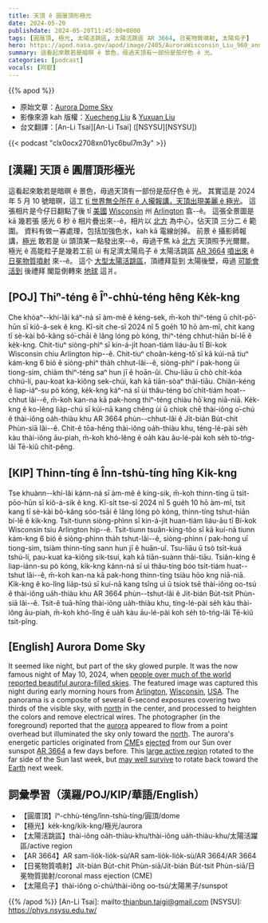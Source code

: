 ```yaml
---
title: 天頂 ê 圓厝頂形極光
date: 2024-05-20
publishdate: 2024-05-20T11:45:00+0800
tags: [圓厝頂, 極光, 太陽活跳區, 太陽活跳區 AR 3664, 日冕物質噴射, 太陽烏子]
hero: https://apod.nasa.gov/apod/image/2405/AuroraWisconsin_Liu_960_annotated.jpg
summary: 這看起來敢若是暗暝 ê 景色，毋過天頂有一部份是茄仔色 ê 光。
categories: [podcast]
vocals: [阿錕]
---
```


{{% apod %}}

- 原始文章：[Aurora Dome Sky](https://apod.nasa.gov/apod/ap240520.html)
- 影像來源 kah 版權：[Xuecheng Liu](mailto:xuechengliu1211@qq.com) & [Yuxuan Liu](mailto:yuxuanliu1219@outlook.com)
- 台文翻譯：[An-Li Tsai][An-Li Tsai] ([NSYSU][NSYSU])

{{< podcast "clx0ocx2708xn01yc6bul7m3y" >}}

## [漢羅] 天頂 ê 圓厝頂形極光
這看起來敢若是暗暝 ê 景色，毋過天頂有一部份是茄仔色 ê 光。
其實這是 2024 年 5 月 10 號暗暝，這工 [tī 世界無仝所在 ê 人攏報講，天頂出現美麗 ê 極光][people over much of the world reported beautiful aurora-filled skies]。
這張相片是今仔日翻點了後 tī [美國][USA] [Wisconsin][Wisconsin] 州 [Arlington][Arlington] 翕--ê。
這張全景圖是 kā 幾若張 感光 6 秒 ê 相片疊出來--ê，相片以 [北方][north 1] 為中心，佔天頂 三分二 ê 範圍。
資料有做一寡處理，包括加強色水，kah kā 電線刣掉。
前景 ê 攝影師報講，[極光][aurora] 敢若是 ùi 頭頂某一點發出來--ê，毋過干焦 kā [北方][north 2] 天頂照予光爾爾。
極光 ê 高能粒子是幾若工前 ùi 有足濟太陽烏子 ê 太陽活跳區 [AR 3664][AR 3664] [噴出來][ejected] ê [日冕物質噴射][CME] 來--ê。
這个 [大型太陽活跳區][large active region]，頂禮拜踅到 太陽後壁，毋過 [可能會活到][may well survive] 後禮拜 閣踅倒轉來 [地球][Earth] 這爿。

## [POJ] Thiⁿ-téng ê Îⁿ-chhù-téng hêng Ke̍k-kng
Che khòaⁿ--khí-lâi káⁿ-ná sī àm-mê ê kéng-sek, m̄-koh thiⁿ-téng ū chi̍t-pō͘-hūn sī kiô-á-sek ê kng.
Kî-si̍t che-sī 2024 nî 5 goe̍h 10 hō àm-mî, chit kang tī sè-kài bô-kâng só͘-chāi ê lâng lóng pò kóng, thiⁿ-téng chhut-hiān bí-lē ê ke̍k-kng.
Chit-tiuⁿ siòng-phìⁿ sī kin-á-ji̍t hoan-tiám liáu-āu tī Bí-kok Wisconsin chiu Arlington hip--ê.
Chit-tiuⁿ choân-kéng-tô͘ sī kā kúi-nā tiuⁿ kám-kng 6 bió ê siòng-phìⁿ tha̍h chhut-lâi--ê, siòng-phìⁿ í pak-hong ūi tiong-sim, chiàm thiⁿ-téng saⁿ hun jī ê hoān-ûi.
Chu-liāu ū chò chi̍t-kóa chhú-lí, pau-koat ka-kiông sek-chúi, kah kā tiān-sòaⁿ thâi-tiāu.
Chiân-kéng ê liap-iáⁿ-su pò kóng, ke̍k-kng káⁿ-ná sī ùi thâu-téng bó͘ chi̍t-tiám hoat--chhut lâi--ê, m̄-koh kan-na kā pak-hong thiⁿ-téng chiàu hō͘ kng niā-niā.
Ke̍k-kng ê ko-lêng lia̍p-chú sī kúi-nā kang chêng ùi ū chiok chē thài-iông o͘-chú ê thài-iông oa̍h-thiàu khu AR 3664 phùn--chhut-lâi ê Ji̍t-bián Bu̍t-chit Phùn-siā lâi--ê.
Chit-ê tōa-hêng thài-iông oa̍h-thiàu khu, téng-lé-pài se̍h kàu thài-iông āu-piah, m̄-koh khó-lêng ē oa̍h kàu āu-lé-pài koh se̍h tò-tńg-lâi Tē-kiû chit-pêng.

## [KIP] Thinn-tíng ê Înn-tshù-tíng hîng Ki̍k-kng
Tse khuànn--khí-lâi kánn-ná sī àm-mê ê kíng-sik, m̄-koh thinn-tíng ū tsi̍t-pōo-hūn sī kiô-á-sik ê kng.
Kî-si̍t tse-sī 2024 nî 5 gue̍h 10 hō àm-mî, tsit kang tī sè-kài bô-kâng sóo-tsāi ê lâng lóng pò kóng, thinn-tíng tshut-hiān bí-lē ê ki̍k-kng.
Tsit-tiunn siòng-phìnn sī kin-á-ji̍t huan-tiám liáu-āu tī Bí-kok Wisconsin tsiu Arlington hip--ê.
Tsit-tiunn tsuân-kíng-tôo sī kā kuí-nā tiunn kám-kng 6 bió ê siòng-phìnn tha̍h tshut-lâi--ê, siòng-phìnn í pak-hong uī tiong-sim, tsiàm thinn-tíng sann hun jī ê huān-uî.
Tsu-liāu ū tsò tsi̍t-kuá tshú-lí, pau-kuat ka-kiông sik-tsuí, kah kā tiān-suànn thâi-tiāu.
Tsiân-kíng ê liap-iánn-su pò kóng, ki̍k-kng kánn-ná sī uì thâu-tíng bóo tsi̍t-tiám huat--tshut lâi--ê, m̄-koh kan-na kā pak-hong thinn-tíng tsiàu hōo kng niā-niā.
Ki̍k-kng ê ko-lîng lia̍p-tsú sī kuí-nā kang tsîng uì ū tsiok tsē thài-iông oo-tsú ê thài-iông ua̍h-thiàu khu AR 3664 phùn--tshut-lâi ê Ji̍t-bián Bu̍t-tsit Phùn-siā lâi--ê.
Tsit-ê tuā-hîng thài-iông ua̍h-thiàu khu, tíng-lé-pài se̍h kàu thài-iông āu-piah, m̄-koh khó-lîng ē ua̍h kàu āu-lé-pài koh se̍h tò-tńg-lâi Tē-kiû tsit-pîng.

## [English] Aurora Dome Sky
It seemed like night, but part of the sky glowed purple.
It was the now famous night of May 10, 2024, when [people over much of the world reported beautiful aurora-filled skies][people over much of the world reported beautiful aurora-filled skies].
The featured image was captured this night during early morning hours from [Arlington][Arlington], [Wisconsin][Wisconsin], [USA][USA].
The panorama is a composite of several 6-second exposures covering two thirds of the visible sky, with [north][north 1] in the center, and processed to heighten the colors and remove electrical wires.
The photographer (in the foreground) reported that the [aurora][aurora] appeared to flow from a point overhead but illuminated the sky only toward the [north][north 2].
The aurora's energetic particles originated from [CME][CME]s [ejected][ejected] from our Sun over sunspot [AR 3664][AR 3664] a few days before.
This [large active region][large active region] rotated to the far side of the Sun last week, but [may well survive][may well survive] to rotate back toward the [Earth][Earth] next week.

## 詞彙學習（漢羅/POJ/KIP/華語/English）
- 【圓厝頂】îⁿ-chhù-téng/înn-tshù-tíng/圓頂/dome
- 【極光】ke̍k-kng/ki̍k-kng/極光/aurora
- 【太陽活跳區】thài-iông oa̍h-thiàu-khu/thài-iông ua̍h-thiàu-khu/太陽活躍區/active region
- 【AR 3664】AR sam-lio̍k-lio̍k-sù/AR sam-lio̍k-lio̍k-sù/AR 3664/AR 3664
- 【日冕物質噴射】Ji̍t-bián Bu̍t-chit Phùn-siā/Ji̍t-bián Bu̍t-tsit Phùn-siā/日冕物質拋射/coronal mass ejection (CME)
- 【太陽烏子】thài-iông o͘-chú/thài-iông oo-tsú/太陽黑子/sunspot

{{% /apod %}}
[An-Li Tsai]: mailto:thianbun.taigi@gmail.com
[NSYSU]: https://phys.nsysu.edu.tw/

[copyright]: https://apod.nasa.gov/apod/fap/lib/about_apod.html#srapply
[License3]: https://creativecommons.org/licenses/by/3.0/
[License2]:https://creativecommons.org/licenses/by-nc-nd/2.0/

[people over much of the world reported beautiful aurora-filled skies]:https://www.facebook.com/media/set/?set=a.431368006258449&type=3
[Arlington]:https://en.wikipedia.org/wiki/Arlington,_Wisconsin
[Wisconsin]:https://en.wikipedia.org/wiki/Wisconsin
[USA]:https://en.wikipedia.org/wiki/United_States
[north 1]:https://apod.nasa.gov/apod/ap240518.html
[aurora]:https://spaceplace.nasa.gov/aurora/en/
[north 2]:https://apod.nasa.gov/apod/ap200212.html
[CME]:https://en.wikipedia.org/wiki/Coronal_mass_ejection
[ejected]:https://i.pinimg.com/736x/77/30/f7/7730f7bb82f011c58c53b31793ba3c51.jpg
[AR 3664]:https://apod.nasa.gov/apod/ap240513.html
[large active region]:https://apod.nasa.gov/apod/ap240511.html
[may well survive]:https://science.nasa.gov/get-involved/citizen-science/be-a-solar-active-region-spotter/
[Earth]:https://apod.nasa.gov/apod/ap220227.html
